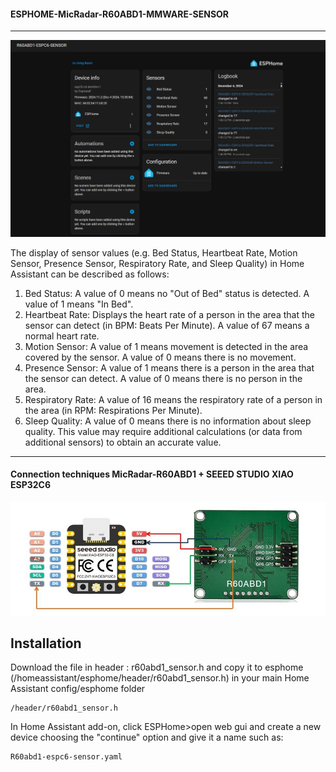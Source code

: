 #### ESPHOME-MicRadar-R60ABD1-MMWARE-SENSOR
---
![image alt](https://github.com/Niwun-githup/MicRadar-R60ABD1-FOR-ESPHOME/blob/5f91e4ab1d5da18389b4a467d33bcd33ff1bbcb3/R6ABD1.jpg)

The display of sensor values ​​(e.g. Bed Status, Heartbeat Rate, Motion Sensor, Presence Sensor, Respiratory Rate, and Sleep Quality) in Home Assistant can be described as follows:
1. Bed Status: A value of 0 means no "Out of Bed" status is detected. A value of 1 means "In Bed".
2. Heartbeat Rate: Displays the heart rate of a person in the area that the sensor can detect (in BPM: Beats Per Minute). A value of 67 means a normal heart rate.
3. Motion Sensor: A value of 1 means movement is detected in the area covered by the sensor. A value of 0 means there is no movement.
4. Presence Sensor: A value of 1 means there is a person in the area that the sensor can detect. A value of 0 means there is no person in the area.
5. Respiratory Rate: A value of 16 means the respiratory rate of a person in the area (in RPM: Respirations Per Minute).
6. Sleep Quality: A value of 0 means there is no information about sleep quality. This value may require additional calculations (or data from additional sensors) to obtain an accurate value.
---   
#### Connection techniques MicRadar-R60ABD1 + SEEED STUDIO XIAO ESP32C6
![image alt](https://github.com/Niwun-githup/MicRadar-R60ABD1-FOR-ESPHOME/blob/5f91e4ab1d5da18389b4a467d33bcd33ff1bbcb3/ESP32C6_R60ABD1.JPG)

## Installation
Download the file in header : r60abd1_sensor.h and copy it to esphome (/homeassistant/esphome/header/r60abd1_sensor.h) in your main Home Assistant config/esphome folder
```
/header/r60abd1_sensor.h
```
In Home Assistant add-on, click ESPHome>open web gui and create a new device choosing the "continue" option and give it a name such as:
```
R60abd1-espc6-sensor.yaml
```
